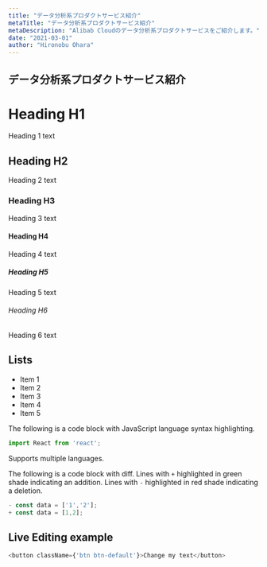 ```yaml
---
title: "データ分析系プロダクトサービス紹介"
metaTitle: "データ分析系プロダクトサービス紹介"
metaDescription: "Alibab Cloudのデータ分析系プロダクトサービスをご紹介します。"
date: "2021-03-01"
author: "Hironobu Ohara"
---
```


## データ分析系プロダクトサービス紹介


# Heading H1
Heading 1 text

## Heading H2
Heading 2 text

### Heading H3
Heading 3 text

#### Heading H4
Heading 4 text

##### Heading H5
Heading 5 text

###### Heading H6
Heading 6 text

## Lists
- Item 1
- Item 2
- Item 3
- Item 4
- Item 5

The following is a code block with JavaScript language syntax highlighting.

```javascript
import React from 'react';
```

Supports multiple languages.

The following is a code block with diff. Lines with `+` highlighted in green shade indicating an addition. Lines with `-` highlighted in red shade indicating a deletion.

```javascript
- const data = ['1','2'];
+ const data = [1,2];
```

## Live Editing example

```javascript react-live=true
<button className={'btn btn-default'}>Change my text</button>
```
